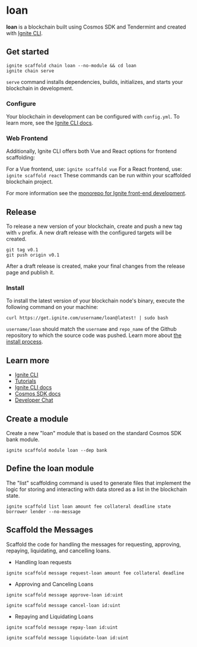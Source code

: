 # loan
**loan** is a blockchain built using Cosmos SDK and Tendermint and created with [Ignite CLI](https://ignite.com/cli).

## Get started

```
ignite scaffold chain loan --no-module && cd loan
ignite chain serve
```

`serve` command installs dependencies, builds, initializes, and starts your blockchain in development.

### Configure

Your blockchain in development can be configured with `config.yml`. To learn more, see the [Ignite CLI docs](https://docs.ignite.com).

### Web Frontend

Additionally, Ignite CLI offers both Vue and React options for frontend scaffolding:

For a Vue frontend, use: `ignite scaffold vue`
For a React frontend, use: `ignite scaffold react`
These commands can be run within your scaffolded blockchain project. 


For more information see the [monorepo for Ignite front-end development](https://github.com/ignite/web).

## Release
To release a new version of your blockchain, create and push a new tag with `v` prefix. A new draft release with the configured targets will be created.

```
git tag v0.1
git push origin v0.1
```

After a draft release is created, make your final changes from the release page and publish it.

### Install
To install the latest version of your blockchain node's binary, execute the following command on your machine:

```
curl https://get.ignite.com/username/loan@latest! | sudo bash
```
`username/loan` should match the `username` and `repo_name` of the Github repository to which the source code was pushed. Learn more about [the install process](https://github.com/allinbits/starport-installer).

## Learn more

- [Ignite CLI](https://ignite.com/cli)
- [Tutorials](https://docs.ignite.com/guide)
- [Ignite CLI docs](https://docs.ignite.com)
- [Cosmos SDK docs](https://docs.cosmos.network)
- [Developer Chat](https://discord.gg/ignite)


## Create a module
Create a new "loan" module that is based on the standard Cosmos SDK bank module.
```
ignite scaffold module loan --dep bank
```

## Define the loan module
The "list" scaffolding command is used to generate files that implement the logic for storing and interacting with data stored as a list in the blockchain state.
```
ignite scaffold list loan amount fee collateral deadline state borrower lender --no-message
```

## Scaffold the Messages
Scaffold the code for handling the messages for requesting, approving, repaying, liquidating, and cancelling loans.

- Handling loan requests
```
ignite scaffold message request-loan amount fee collateral deadline
```

- Approving and Canceling Loans

```
ignite scaffold message approve-loan id:uint
```
```
ignite scaffold message cancel-loan id:uint
```

- Repaying and Liquidating Loans

```
ignite scaffold message repay-loan id:uint
```
```
ignite scaffold message liquidate-loan id:uint
```


